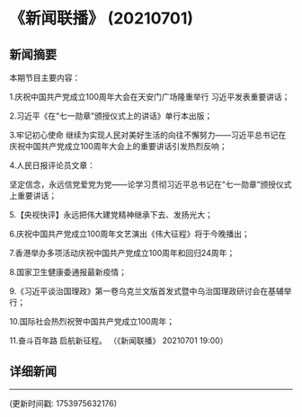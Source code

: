 # 《新闻联播》 (20210701)

## 新闻摘要

本期节目主要内容：


1.庆祝中国共产党成立100周年大会在天安门广场隆重举行 习近平发表重要讲话；


2.习近平《在“七一勋章”颁授仪式上的讲话》单行本出版；


3.牢记初心使命 继续为实现人民对美好生活的向往不懈努力——习近平总书记在庆祝中国共产党成立100周年大会上的重要讲话引发热烈反响；


4.人民日报评论员文章：

坚定信念，永远信党爱党为党——论学习贯彻习近平总书记在“七一勋章”颁授仪式上重要讲话；


5.【央视快评】永远把伟大建党精神继承下去、发扬光大；


6.庆祝中国共产党成立100周年文艺演出《伟大征程》将于今晚播出；


7.香港举办多项活动庆祝中国共产党成立100周年和回归24周年；


8.国家卫生健康委通报最新疫情；


9.《习近平谈治国理政》第一卷乌克兰文版首发式暨中乌治国理政研讨会在基辅举行；


10.国际社会热烈祝贺中国共产党成立100周年；


11.奋斗百年路 启航新征程。
（《新闻联播》 20210701 19:00）

## 详细新闻

---

(更新时间戳: 1753975632176)

